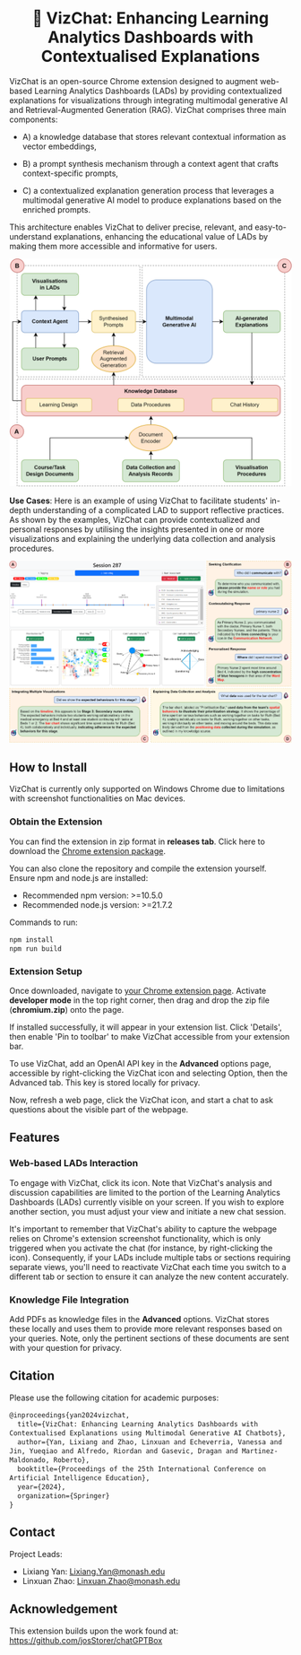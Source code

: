 <h1 align="center"> 🤖 VizChat: Enhancing Learning Analytics Dashboards with Contextualised Explanations </h1>

VizChat is an open-source Chrome extension designed to augment web-based Learning Analytics Dashboards (LADs) by providing contextualized explanations for visualizations through integrating multimodal generative AI and Retrieval-Augmented Generation (RAG). VizChat comprises three main components: 

- A) a knowledge database that stores relevant contextual information as vector embeddings, 

- B) a prompt synthesis mechanism through a context agent that crafts context-specific prompts,

- C) a contextualized explanation generation process that leverages a multimodal generative AI model to produce explanations based on the enriched prompts. 

This architecture enables VizChat to deliver precise, relevant, and easy-to-understand explanations, enhancing the educational value of LADs by making them more accessible and informative for users.

<p align="center">
<img src="./img/VizChat-system.png" width="512">
</p>

**Use Cases**: Here is an example of using VizChat to facilitate students' in-depth understanding of a complicated LAD to support reflective practices. As shown by the examples, VizChat can provide contextualized and personal responses by utilising the insights presented in one or more visualizations and explaining the underlying data collection and analysis procedures.

<p align="center">
<img src="./img/VizChat-case.png" width="512">
</p>

## How to Install

VizChat is currently only supported on Windows Chrome due to limitations with screenshot functionalities on Mac devices.

### Obtain the Extension

You can find the extension in zip format in **releases tab**. 
Click here to download the [Chrome extension package](https://github.com/LinxZhao/VizChat-pub/releases/download/0.2.1/chromium-v0.2.2.zip).

You can also clone the repository and compile the extension yourself. Ensure npm and node.js are installed:
- Recommended npm version: >=10.5.0
- Recommended node.js version: >=21.7.2

Commands to run:

```
npm install
npm run build
```

### Extension Setup

Once downloaded, navigate to [your Chrome extension page](chrome://extensions/). Activate **developer mode** in the top right corner, then drag and drop the zip file (**chromium.zip**) onto the page.

If installed successfully, it will appear in your extension list. Click 'Details', then enable 'Pin to toolbar' to make VizChat accessible from your extension bar.

To use VizChat, add an OpenAI API key in the **Advanced** options page, accessible by right-clicking the VizChat icon and selecting Option, then the Advanced tab. This key is stored locally for privacy.

Now, refresh a web page, click the VizChat icon, and start a chat to ask questions about the visible part of the webpage.

## Features

### Web-based LADs Interaction

To engage with VizChat, click its icon. Note that VizChat's analysis and discussion capabilities are limited to the portion of the Learning Analytics Dashboards (LADs) currently visible on your screen. If you wish to explore another section, you must adjust your view and initiate a new chat session. 

It's important to remember that VizChat's ability to capture the webpage relies on Chrome's extension screenshot functionality, which is only triggered when you activate the chat (for instance, by right-clicking the icon). Consequently, if your LADs include multiple tabs or sections requiring separate views, you'll need to reactivate VizChat each time you switch to a different tab or section to ensure it can analyze the new content accurately.

### Knowledge File Integration
Add PDFs as knowledge files in the **Advanced** options. VizChat stores these locally and uses them to provide more relevant responses based on your queries. Note, only the pertinent sections of these documents are sent with your question for privacy.

## Citation
Please use the following citation for academic purposes:

```
@inproceedings{yan2024vizchat,
  title={VizChat: Enhancing Learning Analytics Dashboards with Contextualised Explanations using Multimodal Generative AI Chatbots},
  author={Yan, Lixiang and Zhao, Linxuan and Echeverria, Vanessa and Jin, Yueqiao and Alfredo, Riordan and Gasevic, Dragan and Martinez-Maldonado, Roberto},
  booktitle={Proceedings of the 25th International Conference on Artificial Intelligence Education},
  year={2024},
  organization={Springer}
}
```

## Contact
Project Leads:
- Lixiang Yan: Lixiang.Yan@monash.edu
- Linxuan Zhao: Linxuan.Zhao@monash.edu

## Acknowledgement
This extension builds upon the work found at: https://github.com/josStorer/chatGPTBox
